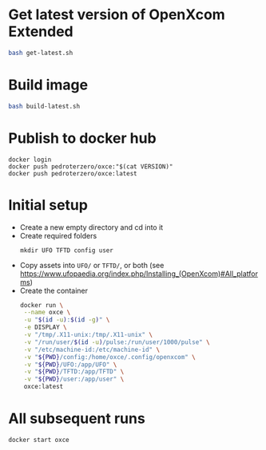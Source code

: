# Get latest version of OpenXcom Extended
```bash
bash get-latest.sh
```

# Build image

```bash
bash build-latest.sh
```

# Publish to docker hub
```
docker login
docker push pedroterzero/oxce:"$(cat VERSION)"
docker push pedroterzero/oxce:latest
```

# Initial setup
- Create a new empty directory and cd into it
- Create required folders
  ```
  mkdir UFO TFTD config user
  ```
- Copy assets into `UFO/` or `TFTD/`, or both (see https://www.ufopaedia.org/index.php/Installing_(OpenXcom)#All_platforms)
- Create the container
  ```bash
  docker run \
   --name oxce \
   -u "$(id -u):$(id -g)" \
   -e DISPLAY \
   -v "/tmp/.X11-unix:/tmp/.X11-unix" \
   -v "/run/user/$(id -u)/pulse:/run/user/1000/pulse" \
   -v "/etc/machine-id:/etc/machine-id" \
   -v "${PWD}/config:/home/oxce/.config/openxcom" \
   -v "${PWD}/UFO:/app/UFO" \
   -v "${PWD}/TFTD:/app/TFTD" \
   -v "${PWD}/user:/app/user" \
   oxce:latest
  ```

# All subsequent runs
```
docker start oxce
```